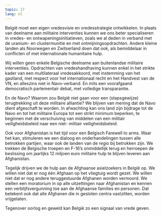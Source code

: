 ```yaml
---
topic: 17
lang: nl
---
```

België moet een eigen vredesvisie en vredesstrategie ontwikkelen. In plaats
van deelname aan militaire interventies kunnen we ons beter specialiseren in
vredes- en ontwapeningsinitiatieven, zoals we al deden in verband met de
uranium- en clustermunitie en met ontmijningsopdrachten. Andere kleine landen
als Noorwegen en Zwitserland doen dat ook, als bemiddelaar in conflicten of
met internationale humanitaire hulp.

Wij willen geen enkele Belgische deelname aan buitenlandse militaire
interventies. Opdrachten van vredeshandhaving kunnen enkel in het strikte
kader van een multilateraal vredesakkoord, met instemming van het gastland,
met respect voor het internationaal recht en het Handvest van de VN, en
alleszins niet in Navo-verband. En mits een voorafgaand democratisch
parlementair debat, met volledige transparantie.

En de Navo? Waarom zou België niet gaan voor een (stapsgewijze) terugtrekking
uit deze militaire alliantie? We blijven van mening dat de Navo dient
afgeschaft te worden. In afwachting kan ons land zijn bijdrage tot de Navo en
tot het militaire Europa tot een strikt minimum beperken, te beginnen met de
verschuiving van middelen van een militair veiligheidsbeleid naar een niet-
militair veiligheidsbeleid.

Ook voor Afghanistan is het tijd voor een Belgisch Farewell to arms. Waar het
kan, stimuleren we een dialoog en onderhandelingen tussen alle betrokken
partijen, waar ook de landen van de regio bij betrokken zijn. We trekken de
Belgische troepen en F-16’s onmiddellijk terug en herroepen de beslissing om
jaarlijks 12 miljoen euro militaire hulp te blijven leveren aan Afghanistan.

Tegelijk drijven we de hulp aan de Afghaanse asielzoekers in België op. We
willen niet dat er nog één Afghaan op het vliegtuig wordt gezet. We willen
niet dat er nog andere teruggestuurde Afghanen worden vermoord. We stellen een
moratorium in op alle uitzettingen naar Afghanistan en kennen een
verblijfsvergunning toe aan de Afghaanse families en personen. Dat betekent
ook dat alle Afghanen die in gesloten centra vastzitten, worden vrijgelaten.

Tegenover oorlog en geweld kan België zo een signaal van vrede geven.


